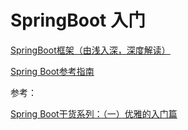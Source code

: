 # SpringBoot 入门

[SpringBoot框架（由浅入深，深度解读）](https://baijiahao.baidu.com/s?id=1623648034778672046&wfr=spider&for=pc)

[Spring Boot参考指南](https://www.springcloud.cc/spring-boot.html)

参考：

[Spring Boot干货系列：（一）优雅的入门篇](http://tengj.top/2017/02/26/springboot1/)
